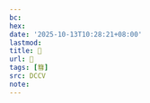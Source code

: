 ```yaml
---
bc:
hex:
date: '2025-10-13T10:28:21+08:00'
lastmod:
title: 􃇛
url: 􃇛
tags: [篲]
src: DCCV
note:
---
```

